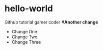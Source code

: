 # hello-world
Github tutorial
gamer
coder
#**Another change**
- Change One
- Change Two
- Change Three
